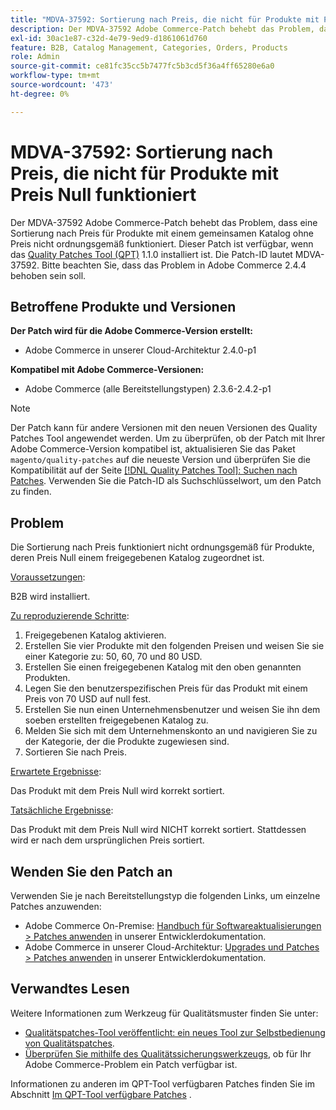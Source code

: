 ```yaml
---
title: "MDVA-37592: Sortierung nach Preis, die nicht für Produkte mit Preis Null funktioniert"
description: Der MDVA-37592 Adobe Commerce-Patch behebt das Problem, dass eine Sortierung nach Preis für Produkte mit einem gemeinsamen Katalog ohne Preis nicht ordnungsgemäß funktioniert. Dieser Patch ist verfügbar, wenn das [Quality Patches Tool (QPT)](/help/announcements/adobe-commerce-announcements/magento-quality-patches-released-new-tool-to-self-serve-quality-patches.md) 1.1.0 installiert ist. Die Patch-ID lautet MDVA-37592. Bitte beachten Sie, dass das Problem in Adobe Commerce 2.4.4 behoben sein soll.
exl-id: 30ac1e87-c32d-4e79-9ed9-d1861061d760
feature: B2B, Catalog Management, Categories, Orders, Products
role: Admin
source-git-commit: ce81fc35cc5b7477fc5b3cd5f36a4ff65280e6a0
workflow-type: tm+mt
source-wordcount: '473'
ht-degree: 0%

---
```


# MDVA-37592: Sortierung nach Preis, die nicht für Produkte mit Preis Null funktioniert

Der MDVA-37592 Adobe Commerce-Patch behebt das Problem, dass eine Sortierung nach Preis für Produkte mit einem gemeinsamen Katalog ohne Preis nicht ordnungsgemäß funktioniert. Dieser Patch ist verfügbar, wenn das [Quality Patches Tool (QPT)](/help/announcements/adobe-commerce-announcements/magento-quality-patches-released-new-tool-to-self-serve-quality-patches.md) 1.1.0 installiert ist. Die Patch-ID lautet MDVA-37592. Bitte beachten Sie, dass das Problem in Adobe Commerce 2.4.4 behoben sein soll.

## Betroffene Produkte und Versionen

**Der Patch wird für die Adobe Commerce-Version erstellt:**

* Adobe Commerce in unserer Cloud-Architektur 2.4.0-p1

**Kompatibel mit Adobe Commerce-Versionen:**

* Adobe Commerce (alle Bereitstellungstypen) 2.3.6-2.4.2-p1

>[!NOTE]
>
>Der Patch kann für andere Versionen mit den neuen Versionen des Quality Patches Tool angewendet werden. Um zu überprüfen, ob der Patch mit Ihrer Adobe Commerce-Version kompatibel ist, aktualisieren Sie das Paket `magento/quality-patches` auf die neueste Version und überprüfen Sie die Kompatibilität auf der Seite [[!DNL Quality Patches Tool]: Suchen nach Patches](https://devdocs.magento.com/quality-patches/tool.html#patch-grid). Verwenden Sie die Patch-ID als Suchschlüsselwort, um den Patch zu finden.

## Problem

Die Sortierung nach Preis funktioniert nicht ordnungsgemäß für Produkte, deren Preis Null einem freigegebenen Katalog zugeordnet ist.

<u>Voraussetzungen</u>:

B2B wird installiert.

<u>Zu reproduzierende Schritte</u>:

1. Freigegebenen Katalog aktivieren.
1. Erstellen Sie vier Produkte mit den folgenden Preisen und weisen Sie sie einer Kategorie zu: 50, 60, 70 und 80 USD.
1. Erstellen Sie einen freigegebenen Katalog mit den oben genannten Produkten.
1. Legen Sie den benutzerspezifischen Preis für das Produkt mit einem Preis von 70 USD auf null fest.
1. Erstellen Sie nun einen Unternehmensbenutzer und weisen Sie ihn dem soeben erstellten freigegebenen Katalog zu.
1. Melden Sie sich mit dem Unternehmenskonto an und navigieren Sie zu der Kategorie, der die Produkte zugewiesen sind.
1. Sortieren Sie nach Preis.

<u>Erwartete Ergebnisse</u>:

Das Produkt mit dem Preis Null wird korrekt sortiert.

<u>Tatsächliche Ergebnisse</u>:

Das Produkt mit dem Preis Null wird NICHT korrekt sortiert. Stattdessen wird er nach dem ursprünglichen Preis sortiert.

## Wenden Sie den Patch an

Verwenden Sie je nach Bereitstellungstyp die folgenden Links, um einzelne Patches anzuwenden:

* Adobe Commerce On-Premise: [Handbuch für Softwareaktualisierungen > Patches anwenden](https://devdocs.magento.com/guides/v2.4/comp-mgr/patching/mqp.html) in unserer Entwicklerdokumentation.
* Adobe Commerce in unserer Cloud-Architektur: [Upgrades und Patches > Patches anwenden](https://devdocs.magento.com/cloud/project/project-patch.html) in unserer Entwicklerdokumentation.

## Verwandtes Lesen

Weitere Informationen zum Werkzeug für Qualitätsmuster finden Sie unter:

* [Qualitätspatches-Tool veröffentlicht: ein neues Tool zur Selbstbedienung von Qualitätspatches](/help/announcements/adobe-commerce-announcements/magento-quality-patches-released-new-tool-to-self-serve-quality-patches.md).
* [Überprüfen Sie mithilfe des Qualitätssicherungswerkzeugs](/help/support-tools/patches-available-in-qpt-tool/check-patch-for-magento-issue-with-magento-quality-patches.md), ob für Ihr Adobe Commerce-Problem ein Patch verfügbar ist.

Informationen zu anderen im QPT-Tool verfügbaren Patches finden Sie im Abschnitt [Im QPT-Tool verfügbare Patches](https://support.magento.com/hc/en-us/sections/360010506631-Patches-available-in-QPT-tool-) .
